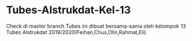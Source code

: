 # Tubes-Alstrukdat-Kel-13
Check di master branch
Tubes ini dibuat bersama-sama oleh kelompok 13 Tubes Alstrukdat 2019/2020(Feihan,Chus,Olin,Rahmat,Eli)
